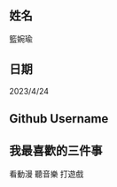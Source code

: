 姓名
----
籃婉瑜

日期
----
2023/4/24

Github Username
---------------


我最喜歡的三件事
---------------
看動漫 聽音樂 打遊戲